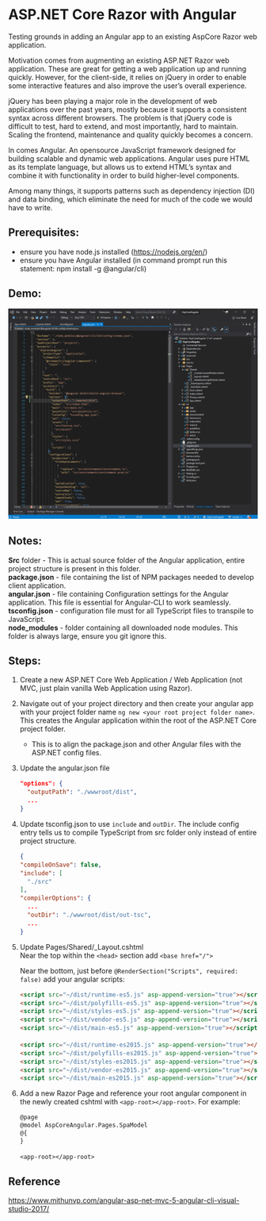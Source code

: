 # ASP.NET Core Razor with Angular
Testing grounds in adding an Angular app to an existing AspCore Razor web application.  

Motivation comes from augmenting an existing ASP.NET Razor web application. These are great for getting a web application up and running quickly. However, for the client-side, it relies on jQuery in order to enable some interactive features and also improve the user’s overall experience.
  
jQuery has been playing a major role in the development of web applications over the past years, mostly because it supports a consistent syntax across different browsers. The problem is that jQuery code is difficult to test, hard to extend, and most importantly, hard to maintain.  Scaling the frontend, maintenance and quality quickly becomes a concern.
  
In comes Angular. An opensource JavaScript framework designed for building scalable and dynamic web applications. Angular uses pure HTML as its template language, but allows us to extend HTML’s syntax and combine it with functionality in order to build higher-level components.

Among many things, it supports patterns such as dependency injection (DI) and data binding, which eliminate the need for much of the code we would have to write.
  
## Prerequisites:
- ensure you have node.js installed (https://nodejs.org/en/)
- ensure you have Angular installed (in command prompt run this statement: npm install -g @angular/cli)

## Demo:
![](aspcore-angular8-demo.gif)

## Notes:
**Src** folder - This is actual source folder of the Angular application, entire project structure is present in this folder.  
**package.json** - file containing the list of NPM packages needed to develop client application.  
**angular.json** - file containing Configuration settings for the Angular application. This file is essential for Angular-CLI to work seamlessly.  
**tsconfig.json** - configuration file must for all TypeScript files to transpile to JavaScript.  
**node_modules** - folder containing all downloaded node modules. This folder is always large, ensure you git ignore this.  
  
## Steps:
1. Create a new ASP.NET Core Web Application / Web Application (not MVC, just plain vanilla Web Application using Razor).
2. Navigate out of your project directory and then create your angular app with your project folder name `ng new <your root project folder name>`. This creates the Angular application within the root of the ASP.NET Core project folder.
    - This is to align the package.json and other Angular files with the ASP.NET config files.
3. Update the angular.json file
    ```json
    "options": {
      "outputPath": "./wwwroot/dist",
      ...
    }
    ```
4. Update tsconfig.json to use `include` and `outDir`. The include config entry tells us to compile TypeScript from src folder only instead of entire project structure.
    ```json
    {
    "compileOnSave": false,
    "include": [
      "./src"
    ],
    "compilerOptions": {
      ...
      "outDir": "./wwwroot/dist/out-tsc",
      ...
    }
    ```
5. Update Pages/Shared/_Layout.cshtml  
    Near the top within the `<head>` section add `<base href="/">`

    Near the bottom, just before `@RenderSection("Scripts", required: false)` add your angular scripts:
    ```html
    <script src="~/dist/runtime-es5.js" asp-append-version="true"></script>
    <script src="~/dist/polyfills-es5.js" asp-append-version="true"></script>
    <script src="~/dist/styles-es5.js" asp-append-version="true"></script>
    <script src="~/dist/vendor-es5.js" asp-append-version="true"></script>
    <script src="~/dist/main-es5.js" asp-append-version="true"></script>

    <script src="~/dist/runtime-es2015.js" asp-append-version="true"></script>
    <script src="~/dist/polyfills-es2015.js" asp-append-version="true"></script>
    <script src="~/dist/styles-es2015.js" asp-append-version="true"></script>
    <script src="~/dist/vendor-es2015.js" asp-append-version="true"></script>
    <script src="~/dist/main-es2015.js" asp-append-version="true"></script>
    ```
6. Add a new Razor Page and reference your root angular component in the newly created cshtml with `<app-root></app-root>`. For example:
    ```razor
    @page
    @model AspCoreAngular.Pages.SpaModel
    @{
    }

    <app-root></app-root>
    ```

## Reference
https://www.mithunvp.com/angular-asp-net-mvc-5-angular-cli-visual-studio-2017/
